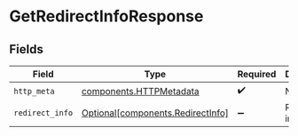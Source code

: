 # GetRedirectInfoResponse


## Fields

| Field                                                                        | Type                                                                         | Required                                                                     | Description                                                                  |
| ---------------------------------------------------------------------------- | ---------------------------------------------------------------------------- | ---------------------------------------------------------------------------- | ---------------------------------------------------------------------------- |
| `http_meta`                                                                  | [components.HTTPMetadata](../../models/components/httpmetadata.md)           | :heavy_check_mark:                                                           | N/A                                                                          |
| `redirect_info`                                                              | [Optional[components.RedirectInfo]](../../models/components/redirectinfo.md) | :heavy_minus_sign:                                                           | Redirect info                                                                |